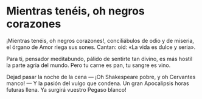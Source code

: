 # Mientras tenéis, oh negros corazones

¡Mientras tenéis, oh negros corazones!,
conciliábulos de odio y de miseria,
el órgano de Amor riega sus sones.
Cantan: oid: «La vida es dulce y seria».
 
Para ti, pensador meditabundo,
pálido de sentirte tan divino,
es más hostil la parte agria del mundo.
Pero tu carne es pan, tu sangre es vino.


Dejad pasar la noche de la cena
— ¡Oh Shakespeare pobre, y oh Cervantes manco! —
Y la pasión del vulgo que condena.
Un gran Apocalipsis horas futuras llena.
Ya surgirá vuestro Pegaso blanco!

